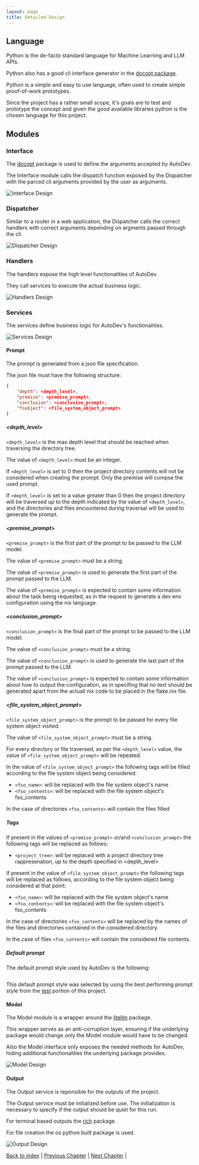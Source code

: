 ```yaml
---
layout: page
title: Detailed Design
---
```


## Language

Python is the de-facto standard language for Machine Learning and LLM APIs.

Python also has a good cli interface generator in the [docopt package](https://github.com/jazzband/docopt-ng).

Python is a simple and easy to use language, often used to create simple proof-of-work prototypes.

Since the project has a rather small scope, it's goals are to test and prototype the concept and given the good available libraries python is the chosen language for this project.

## Modules

### Interface

The [docopt](https://github.com/jazzband/docopt-ng) package is used to define the arguments accepted by AutoDev.

The Interface module calls the dispatch function exposed by the Dispatcher with the parced cli arguments provided by the user as arguments.

![Interface Design](./assets/mermaid/interface_design.png)

### Dispatcher

Similar to a router in a web application, the Dispatcher calls the correct handlers with correct arguments depending on argments passed through the cli.

![Dispatcher Design](./assets/mermaid/dispatcher_design.png)

### Handlers

The handlers expose the high level functionalities of AutoDev.

They call services to execute the actual business logic.

![Handlers Design](./assets/mermaid/handlers_design.png)

### Services

The services define business logic for AutoDev's functionalities.

![Services Design](./assets/mermaid/services_design.png)

#### Prompt

The prompt is generated from a json file specification.

The json file must have the following structure:

```json
{
    "depth": <depth_level>,
    "premise": <premise_prompt>,
    "conclusion": <conclusion_prompt>,
    "fsobject": <file_system_object_prompt>
}
```

##### \<depth_level\> 

`<depth_level>` is the max depth level that should be reached when traversing the directory tree.

The value of `<depth_level>` must be an integer.

If `<depth_level>` is set to 0 then the project directory contents will not be considered when creating the prompt. Only the premise will compse the used prompt.

If `<depth_level>` is set to a value greater than 0 then the project directory will be traversed up to the depth indicated by the value of `<depth_level>`, and the directories and files encountered during traversal will be used to generate the prompt.

##### \<premise_prompt\>

`<premise_prompt>` is the first part of the prompt to be passed to the LLM model.

The value of `<premise_prompt>` must be a string.

The value of `<premise_prompt>` is used to generate the first part of the prompt passed to the LLM.

The value of `<premise_prompt>` is expected to contain some information about the task being requested, as in the request to generate a dev env configuration using the nix language.

##### \<conclusion_prompt\>

`<conclusion_prompt>` is the final part of the prompt to be passed to the LLM model.

The value of `<conclusion_prompt>` must be a string.

The value of `<conclusion_prompt>` is used to generate the last part of the prompt passed to the LLM.

The value of `<conclusion_prompt>` is expected to contain some information about how to output the configuration, as in specifing that no text should be generated apart from the actuall nix code to be placed in the flake.nix file.

##### \<file_system_object_prompt\>

`<file_system_object_prompt>` is the prompt to be passed for every file system object visited.

The value of `<file_system_object_prompt>` must be a string.

For every directory or file traversed, as per the `<depth_level>` value, the value of `<file_system_object_prompt>` will be repeated.

In the value of `<file_system_object_prompt>` the following tags will be filled according to the file system object being considered:

- `<fso_name>`: will be replaced with the file system object's name
- `<fso_contents>`: will be replaced with the file system object's fso_contents

In the case of directories `<fso_contents>` will contain the files filled

##### Tags

If present in the values of `<premise_prompt>` or/and `<conclusion_prompt>` the following tags will be replaced as follows:

- `<project_tree>`: will be replaced with a project directory tree rappresenation, up to the depth specified in <depth_level>

If present in the value of `<file_system_object_prompt>` the following tags will be replaced as follows, according to the file system object being considered at that point:

- `<fso_name>`: will be replaced with the file system object's name
- `<fso_contents>`: will be replaced with the file system object's fso_contents

In the case of directories `<fso_contents>` will be replaced by the names of the files and directories contained in the considered directory.

In the case of files `<fso_contents>` will contain the considered file contents.

##### Default prompt

The default prompt style used by AutoDev is the following:
<!-- TODO add default style -->

```json

```

This default prompt style was selected by using the best performing prompt style from the [test](./testing.md) portion of this project.

#### Model

The Model module is a wrapper around the [litellm](https://github.com/BerriAI/litellm) package.

This wrapper serves as an anti-corruption layer, ensuring if the underlying package would change only the Model module would have to be changed.

Also the Model interface only exposes the needed methods for AutoDev, hiding additional functionalities the underlying package provides.

![Model Design](./assets/mermaid/model_design.png)

#### Output

The Output service is reponsible for the outputs of the project.

The Output service must be initialized before use. The initialization is necessary to specify if the output should be quiet for this run.

For terminal based outputs the [rich](https://github.com/Textualize/rich) package.

For file creation the os python built package is used.

![Output Design](./assets/mermaid/output_design.png)

[Back to index](./index.md) |
[Previous Chapter](./architectural-design.md) |
[Next Chapter](./implementation.md) |
